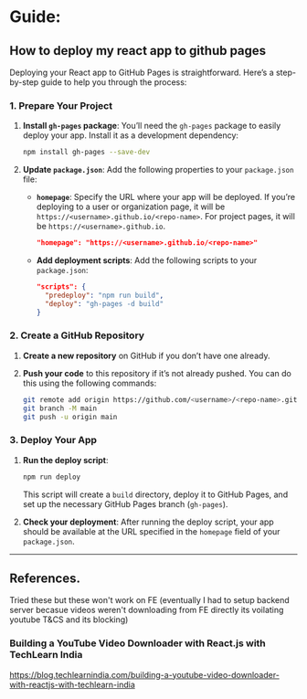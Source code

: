 # Guide:

## How to deploy my react app to github pages

Deploying your React app to GitHub Pages is straightforward. Here’s a step-by-step guide to help you through the process:

### 1. Prepare Your Project

1. **Install `gh-pages` package**:
   You’ll need the `gh-pages` package to easily deploy your app. Install it as a development dependency:

   ```bash
   npm install gh-pages --save-dev
   ```

2. **Update `package.json`**:
   Add the following properties to your `package.json` file:

   - **`homepage`**: Specify the URL where your app will be deployed. If you’re deploying to a user or organization page, it will be `https://<username>.github.io/<repo-name>`. For project pages, it will be `https://<username>.github.io`.

     ```json
     "homepage": "https://<username>.github.io/<repo-name>"
     ```

   - **Add deployment scripts**: Add the following scripts to your `package.json`:

     ```json
     "scripts": {
       "predeploy": "npm run build",
       "deploy": "gh-pages -d build"
     }
     ```

### 2. Create a GitHub Repository

1. **Create a new repository** on GitHub if you don’t have one already.
2. **Push your code** to this repository if it’s not already pushed. You can do this using the following commands:

   ```bash
   git remote add origin https://github.com/<username>/<repo-name>.git
   git branch -M main
   git push -u origin main
   ```

### 3. Deploy Your App

1. **Run the deploy script**:

   ```bash
   npm run deploy
   ```

   This script will create a `build` directory, deploy it to GitHub Pages, and set up the necessary GitHub Pages branch (`gh-pages`).

2. **Check your deployment**:
   After running the deploy script, your app should be available at the URL specified in the `homepage` field of your `package.json`.


---

## References.

Tried these but these won't work on FE (eventually I had to setup backend server becasue videos weren't downloading from FE directly its voilating youtube T&CS and its blocking)

### Building a YouTube Video Downloader with React.js with TechLearn India
https://blog.techlearnindia.com/building-a-youtube-video-downloader-with-reactjs-with-techlearn-india


